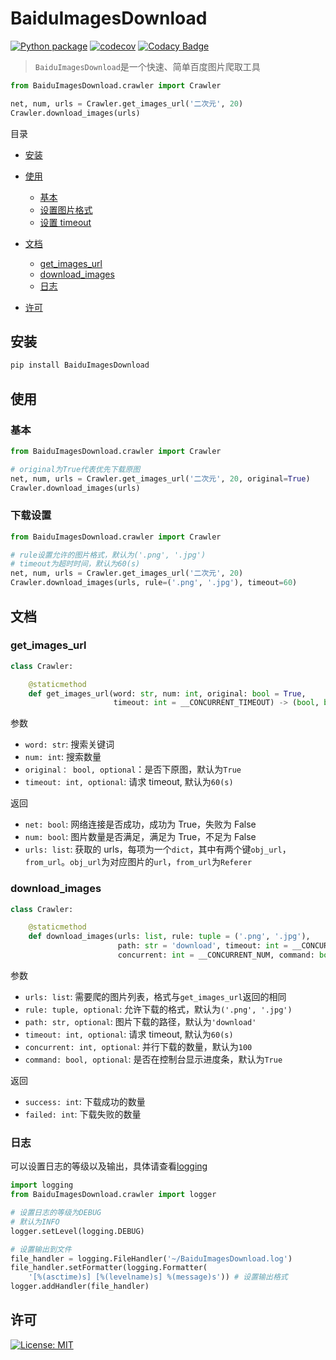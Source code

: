 # BaiduImagesDownload

[![Python package](https://github.com/YXL76/BaiduImagesDownload/workflows/Python%20package/badge.svg)](https://github.com/YXL76/BaiduImagesDownload/actions)
[![codecov](https://codecov.io/gh/YXL76/BaiduImagesDownload/branch/master/graph/badge.svg)](https://codecov.io/gh/YXL76/BaiduImagesDownload)
[![Codacy Badge](https://app.codacy.com/project/badge/Grade/0dce5ee6b45f427fa5aa782907408d19)](https://www.codacy.com/manual/YXL76/BaiduImagesDownload?utm_source=github.com&utm_medium=referral&utm_content=YXL76/BaiduImagesDownload&utm_campaign=Badge_Grade)

> `BaiduImagesDownload`是一个快速、简单百度图片爬取工具

```python
from BaiduImagesDownload.crawler import Crawler

net, num, urls = Crawler.get_images_url('二次元', 20)
Crawler.download_images(urls)
```

目录

-   [安装](#安装)

-   [使用](#使用)

    -   [基本](#基本)
    -   [设置图片格式](#设置图片格式)
    -   [设置 timeout](#设置timeout)

-   [文档](#文档)

    -   [get_images_url](#get_images_url)
    -   [download_images](#download_images)
    -   [日志](#日志)

-   [许可](#许可)

## 安装

```bash
pip install BaiduImagesDownload
```

## 使用

### 基本

```python
from BaiduImagesDownload.crawler import Crawler

# original为True代表优先下载原图
net, num, urls = Crawler.get_images_url('二次元', 20, original=True)
Crawler.download_images(urls)
```

### 下载设置

```python
from BaiduImagesDownload.crawler import Crawler

# rule设置允许的图片格式，默认为('.png', '.jpg')
# timeout为超时时间，默认为60(s)
net, num, urls = Crawler.get_images_url('二次元', 20)
Crawler.download_images(urls, rule=('.png', '.jpg'), timeout=60)
```

## 文档

### get_images_url

```python
class Crawler:

    @staticmethod
    def get_images_url(word: str, num: int, original: bool = True,
                       timeout: int = __CONCURRENT_TIMEOUT) -> (bool, bool, list):
```

参数

-   `word: str`: 搜索关键词
-   `num: int`: 搜索数量
-   `original： bool, optional`：是否下原图，默认为`True`
-   `timeout: int, optional`: 请求 timeout, 默认为`60(s)`

返回

-   `net: bool`: 网络连接是否成功，成功为 True，失败为 False
-   `num: bool`: 图片数量是否满足，满足为 True，不足为 False
-   `urls: list`: 获取的 urls，每项为一个`dict`，其中有两个键`obj_url`，`from_url`。`obj_url`为对应图片的`url`，`from_url`为`Referer`

### download_images

```python
class Crawler:

    @staticmethod
    def download_images(urls: list, rule: tuple = ('.png', '.jpg'),
                        path: str = 'download', timeout: int = __CONCURRENT_TIMEOUT,
                        concurrent: int = __CONCURRENT_NUM, command: bool = True) -> (int, int):
```

参数

-   `urls: list`: 需要爬的图片列表，格式与`get_images_url`返回的相同
-   `rule: tuple, optional`: 允许下载的格式，默认为`('.png', '.jpg')`
-   `path: str, optional`: 图片下载的路径，默认为`'download'`
-   `timeout: int, optional`: 请求 timeout, 默认为`60(s)`
-   `concurrent: int, optional`: 并行下载的数量，默认为`100`
-   `command: bool, optional`: 是否在控制台显示进度条，默认为`True`

返回

-   `success: int`: 下载成功的数量
-   `failed: int`: 下载失败的数量

### 日志

可以设置日志的等级以及输出，具体请查看[logging](https://docs.python.org/3.8/library/logging.html)

```python
import logging
from BaiduImagesDownload.crawler import logger

# 设置日志的等级为DEBUG
# 默认为INFO
logger.setLevel(logging.DEBUG)

# 设置输出到文件
file_handler = logging.FileHandler('~/BaiduImagesDownload.log')
file_handler.setFormatter(logging.Formatter(
    '[%(asctime)s] [%(levelname)s] %(message)s')) # 设置输出格式
logger.addHandler(file_handler)
```

## 许可

[![License: MIT](https://img.shields.io/badge/License-MIT-blue.svg)](https://github.com/YXL76/BaiduImagesDownload/blob/master/LICENSE)
